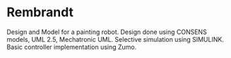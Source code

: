 # Rembrandt
Design and Model for a painting robot. Design done using CONSENS models, UML 2.5, Mechatronic UML. Selective simulation using  SIMULINK. Basic controller implementation using Zumo.
